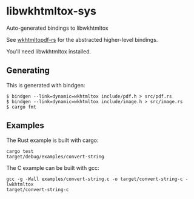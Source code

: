 # libwkhtmltox-sys

Auto-generated bindings to libwkhtmltox

See [wkhtmltopdf-rs](https://github.com/anowell/wkhtmltopdf-rs) for the abstracted higher-level bindings.

You'll need libwkhtmltox installed.

## Generating

This is generated with bindgen:

```
$ bindgen --link=dynamic=wkhtmltox include/pdf.h > src/pdf.rs
$ bindgen --link=dynamic=wkhtmltox include/image.h > src/image.rs
$ cargo fmt
```

## Examples

The Rust example is built with cargo:

```
cargo test
target/debug/examples/convert-string
```

The C example can be built with gcc:

```
gcc -g -Wall examples/convert-string.c -o target/convert-string-c -lwkhtmltox
target/convert-string-c
```
